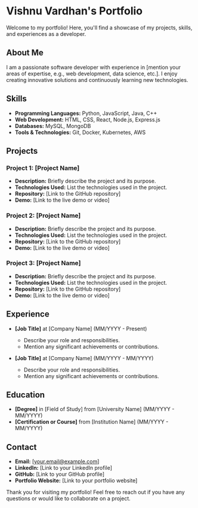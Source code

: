 # Vishnu Vardhan's Portfolio

Welcome to my portfolio! Here, you'll find a showcase of my projects, skills, and experiences as a developer.

## About Me

I am a passionate software developer with experience in [mention your areas of expertise, e.g., web development, data science, etc.]. I enjoy creating innovative solutions and continuously learning new technologies.

## Skills

- **Programming Languages:** Python, JavaScript, Java, C++
- **Web Development:** HTML, CSS, React, Node.js, Express.js
- **Databases:** MySQL, MongoDB
- **Tools & Technologies:** Git, Docker, Kubernetes, AWS

## Projects

### Project 1: [Project Name]
- **Description:** Briefly describe the project and its purpose.
- **Technologies Used:** List the technologies used in the project.
- **Repository:** [Link to the GitHub repository]
- **Demo:** [Link to the live demo or video]

### Project 2: [Project Name]
- **Description:** Briefly describe the project and its purpose.
- **Technologies Used:** List the technologies used in the project.
- **Repository:** [Link to the GitHub repository]
- **Demo:** [Link to the live demo or video]

### Project 3: [Project Name]
- **Description:** Briefly describe the project and its purpose.
- **Technologies Used:** List the technologies used in the project.
- **Repository:** [Link to the GitHub repository]
- **Demo:** [Link to the live demo or video]

## Experience

- **[Job Title]** at [Company Name] (MM/YYYY - Present)
  - Describe your role and responsibilities.
  - Mention any significant achievements or contributions.

- **[Job Title]** at [Company Name] (MM/YYYY - MM/YYYY)
  - Describe your role and responsibilities.
  - Mention any significant achievements or contributions.

## Education

- **[Degree]** in [Field of Study] from [University Name] (MM/YYYY - MM/YYYY)
- **[Certification or Course]** from [Institution Name] (MM/YYYY - MM/YYYY)

## Contact

- **Email:** [your.email@example.com]
- **LinkedIn:** [Link to your LinkedIn profile]
- **GitHub:** [Link to your GitHub profile]
- **Portfolio Website:** [Link to your portfolio website]

Thank you for visiting my portfolio! Feel free to reach out if you have any questions or would like to collaborate on a project.
